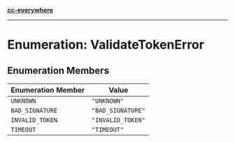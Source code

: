 [**cc-everywhere**](../../../../../index.md)

***

# Enumeration: ValidateTokenError

## Enumeration Members

| Enumeration Member | Value |
| ------ | ------ |
| `UNKNOWN` | `"UNKNOWN"` |
| `BAD_SIGNATURE` | `"BAD_SIGNATURE"` |
| `INVALID_TOKEN` | `"INVALID_TOKEN"` |
| `TIMEOUT` | `"TIMEOUT"` |
